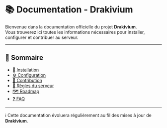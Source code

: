 # 📚 Documentation - Drakivium

Bienvenue dans la documentation officielle du projet **Drakivium**.  
Vous trouverez ici toutes les informations nécessaires pour installer, configurer et contribuer au serveur.

---

## 📂 Sommaire

- [🚀 Installation](INSTALLATION.md)  
- [⚙️ Configuration](CONFIGURATION.md)  
- [🤝 Contribution](CONTRIBUTING.md)  
- [📜 Règles du serveur](RULES.md)  
- [🗺️ Roadmap](ROADMAP.md)  
- [❓ FAQ](FAQ.md)  

---

ℹ️ Cette documentation évoluera régulièrement au fil des mises à jour de **Drakivium**.
